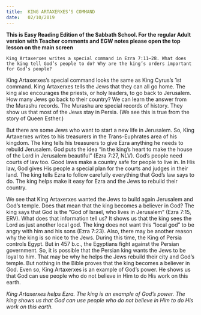 ```yaml
---
title:  KING ARTAXERXES’S COMMAND
date:   02/10/2019
---
```


**This is Easy Reading Edition of the Sabbath School. For the regular Adult version with Teacher comments and EGW notes please open the top lesson on the main screen** 

`King Artaxerxes writes a special command in Ezra 7:11–28. What does the king tell God’s people to do? Why are the king’s orders important for God’s people?`

King Artaxerxes’s special command looks the same as King Cyrus’s 1st command. King Artaxerxes tells the Jews that they can all go home. The king also encourages the priests, or holy leaders, to go back to Jerusalem. How many Jews go back to their country? We can learn the answer from the Murashu records. The Murashu are special records of history. They show us that most of the Jews stay in Persia. (We see this is true from the story of Queen Esther.) 

But there are some Jews who want to start a new life in Jerusalem. So, King Artaxerxes writes to his treasurers in the Trans-Euphrates area of his kingdom. The king tells his treasurers to give Ezra anything he needs to rebuild Jerusalem. God puts the idea “in the king’s heart to make the house of the Lord in Jerusalem beautiful” (Ezra 7:27, NLV). God’s people need courts of law too. Good laws make a country safe for people to live in. In His law, God gives His people a special plan for the courts and judges in their land. The king tells Ezra to follow carefully everything that God’s law says to do. The king helps make it easy for Ezra and the Jews to rebuild their country. 

We see that King Artaxerxes wanted the Jews to build again Jerusalem and God’s temple. Does that mean that the king becomes a believer in God? The king says that God is the “God of Israel, who lives in Jerusalem” (Ezra 7:15, ERV). What does that information tell us? It shows us that the king sees the Lord as just another local god. The king does not want this “local god” to be angry with him and his sons (Ezra 7:23). Also, there may be another reason why the king is so nice to the Jews. During this time, the King of Persia controls Egypt. But in 457 b.c., the Egyptians fight against the Persian government. So, it is possible that the Persian king wants the Jews to be loyal to him. That may be why he helps the Jews rebuild their city and God’s temple. But nothing in the Bible proves that the king becomes a believer in God. Even so, King Artaxerxes is an example of God’s power. He shows us that God can use people who do not believe in Him to do His work on this earth. 

_King Artaxerxes helps Ezra. The king is an example of God’s power. The king shows us that God can use people who do not believe in Him to do His work on this earth._